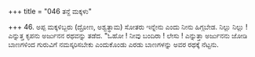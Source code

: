 +++
title = "046 ತನ್ದೆ ಮಕ್ಕಳು"

+++
46.  ಅಪ್ಪ ಮಕ್ಕಳಿಬ್ಬರು (ದ್ರೋಣ, ಅಶ್ವತ್ಥಾಮ) ಸೋತರು ಇನ್ನೇನು  ಎಂದು ನೀನು ಹಿಗ್ಗಬೇಡ. ನಿಲ್ಲು ನಿಲ್ಲು ! ಎನ್ನುತ್ತ ಕೃಪನು ಅರ್ಜುನನ ರಥವನ್ನು ತಡೆದ. "ಓಹೋ ! ನೀವು ಬಂದಿರಾ ! ಲೇಸು ! ಎನ್ನುತ್ತಾ ಅರ್ಜುನನು ಜೋಡಿ ಬಾಣಗಳಿಂದ ಗುರುವಿಗೆ ನಮಸ್ಕರಿಸಬೇಕು ಎಂದುಕೊಂಡು ಎರಡು ಬಾಣಗಳನ್ನು ಅವರ ರಥಕ್ಕೆ  ನೆಟ್ಟನು.